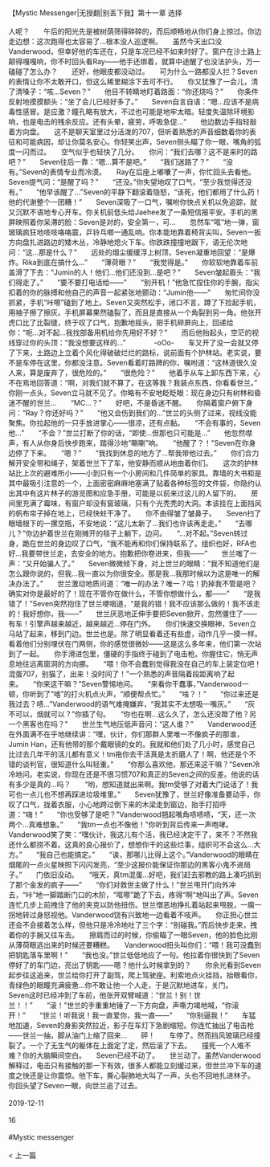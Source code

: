 <br/><br/>【Mystic Messenger|无授翻|别丢下我】第十一章 选择<br/><br/>人呢？　　午后的阳光先是被树荫筛得碎碎的，而后顺畅地从你们身上掠过。你边走边想：这次跑得也太容易了...根本没人巡逻啊。　　虽然今天出口没Vanderwood，但幸好他的车还在，只是车况已经不如来时好了。窗户在沙土路上颠得嘎嘎响，你不时回头看Ray——他手还绑着，就算中途醒了也没法护头，万一磕碰了怎么办？　　还好，他眼皮都没动过。　　可为什么一路都没人拦？Seven的表情让你不太敢开口，但这么稀里糊涂下去可不行。　　你又犹豫了一会儿，清了清嗓子：“咳...Seven？”　　他目不转睛地盯着路面：“你还烧吗？”　　你条件反射地摸摸额头：“坐了会儿已经好多了。”　　Seven自言自语：“嗯...应该不是病毒性感冒。是应激？瞳孔略有放大，不过也可能是地牢太暗。轻度失温除环境影响，也是电击的残余反应。还有头晕，疲劳，呼吸急促...“　　他边数边手指轻敲着方向盘。　　这不是聊天室里过分活泼的707，但听着熟悉的声音细数着你的表征和可能病因，却让你莫名安心。你轻笑出声，Seven侧头瞄了你一眼，嘴角的弧度一闪而过。　　空气似乎也轻快了几分。　　你问：“我们去哪？这不是来时的路吧？”　　Seven往后一靠：“嗯...算不是吧。”　　“我们迷路了？”　　“没有。”Seven的表情专业而冷漠。　　Ray在后座上嘟囔了一声，你忙回头去看他。Seven提气问：“是醒了吗？”　　“还没。”你失望地叹了口气，“至少我觉得还没有。”　　“他早该醒了...”Seven的平静下翻滚着隐怒，“该死，他们都用了什么药！他的代谢整个一团糟！”　　Seven深吸了一口气，嘱咐你快点关机以免追踪，就又沉默不语地专心开车。你关机前低头给Jaehee发了一条短信报平安。手机的黑屏映照着你呆滞的脸：Seven是对的，安全第一，可...　　忽然车“哐”地一弹，窗玻璃疯狂地吱吱咯咯震，乒铃乓啷一通乱响。你本能地靠着椅背尖叫，Seven一扳方向盘扎进路边的矮木丛，冷静地熄火下车。你跌跌撞撞地跟下，语无伦次地问：“这...那是什么？”　　远处的烟尘缓缓浮上树顶，Seven凝重地回望：“是爆炸。Rika到底在搞什么...”　　“薄荷眼？”　　“我觉得是。”　　你软软地靠着车前盖滑了下去：“Jumin的人！他们...他们还没到...是吧？”　　Seven皱起眉头：“我们得走了。”　　“要不要打电话给——”　　“别开机！”他急忙捏住你的手腕，指尖扣着的你的脉搏和他自己的声音一起紧张地颤动：“Jumin他——”　　匆忙间你没抓紧，手机“咔嚓”磕到了地上。Seven又突然松手，闭口不言，蹲了下捡起手机，用袖子擦了擦灰。手机屏幕果然磕裂了，而且是直接从一个角裂到另一角。他张开虎口比了比裂缝，终于叹了口气，抱歉地摇头，把手机碎屏向上，回递给你：“呃...对不起...我找部备用机给你先用好不好？”　　而后他抬起头，空茫的视线穿过你的头顶：“我没想要这样的...”　　　　-oOo-　　车又开了没一会就又停了下来，土路边上立着个风化得破破烂烂的路标，说前面有个护林站。老实说，要不是车停在这里，你都没注意。Seven看着盯路牌的你，嘱咐道：“这林道很久没人来，算是废弃了，很危险的。”　　“很危险？”　　他着手从车上卸东西下来，心不在焉地回答道：“啊，对我们就不算了。在这等我？我装点东西，你看看世兰。”　　你刚一点头，Seven立马就不见了。你略有不安地眨眨眼：现在身边只有树林和昏迷不醒的世兰...　　“MC...？”　　好吧，不是昏迷不醒。　　你隔着窗户俯下身问：“Ray？你还好吗？”　　“他又会伤到我们的...”世兰的头侧了过来，视线没能聚焦。你拉起他的一只手放进掌心——很凉，还有点黏。　　“不会有事的，Seven他...”　　“不会？”世兰打断了你的话，“即使...但那也只可能是...”　　他忽然噤声，有人从你身后快步跑来，踏得沙地“唰唰”响。　　“他醒了？！”Seven在你身边停了下来。　　“嗯？”　　“我找到休息的地方了...帮我带他过去。”　　你们合力解开安全带和绳子，架着世兰下了车，他安静而顺从地由着你们。　　这次的护林站比上次的避难所小——小到只有一个小房间和几件简单的家具。靠墙的大书柜是其中最吸引注意的一个，上面密密麻麻地塞满了贴着各种标签的文件袋，你隐约认出其中有这片林子的游览图和应急手册，可能是以前来过这儿的人留下的。　　房间里充满了霉味，有窗户却没有窗玻璃，只有个光秃秃的大洞。本该挂在上面挡风的帆布帘子掉在地上，已经快蛀干净了。　　你不由得皱了皱鼻子。　　Seven扫了眼墙根下的一摞空瓶，不安地说：“这儿太新了...我们也许该再走走。”　　“去哪儿？”你边护着世兰在刚摊开的毯子上躺下，边问。　　“...对不起。”Seven转过身，跪在世兰的身边叹了口气，“我不能再和你们保持联系了。组织也好，RFA也好...我要带世兰走，去安全的地方。抱歉把你卷进来，但我——”　　世兰嗤了一声：“又开始骗人了。”　　Seven微微倾下身，对上世兰的眼睛：“我不知道他们是怎么跟你说的，但我...我一直以为你很安全。那是我...我那时候以为这是唯一的解决办法了。”　　世兰激动地质问道：“唯一的办法？唯一？哈！扔掉我不管是吧？确实对你是最好的了！现在不管你在做什么，不管你想做什么，都——”　　“是我错了！”Seven突然抱住了世兰哽咽道，“是我的错！我不应该那么做的！我不该走的！我好想你，我——”　　世兰厌恶地正伸手要把Seven掀开，忽然僵住了——有车！引擎声越来越近，越来越近...停在门外。　　你们快速交换眼神，Seven立马站了起来，移到门边。世兰也是。除了明显看着还有些虚，动作几乎一摸一样。看着他们分别埋伏在门两侧，你的感觉很微妙——这是这么多年来，他们第一次站到了一起。　　你手滑进包里，僵硬的手指终于碰到了电击枪。你握住它，悄无声息地往远离窗洞的方向挪。　　“喂！你不会蠢到觉得我没在自己的车上装定位吧！混蛋707，别猫了，出来！没时间了！”一个熟悉的声音隔着段距离响了起来。　　“你来这干嘛？”Seven警惕地问。　　“来看你干蠢事，”Vanderwood一顿，你听到了“喀”的打火机点火声，“顺便帮点忙。”　　“啥？！”　　“你过来还是我过去？啧...”Vanderwood的语气难掩嫌弃，“我其实不太想吸一嘴灰。”　　“灰不可以，烟就可以？”你插了句。　　“你也在啊...这么久了，怎么还没蹬了他？另一个黑客也在吗？”　　世兰生气地压低声音问：“这人谁？”　　Vanderwood还在外面满不在乎地继续讲：“嘿，伙计，你们那群人里唯一不像疯子的那谁，Jumin Han，还有他带的那个戴眼镜的女的。我就和他们处了几小时，感觉自己比过去几年干的活儿都有意义！tm拖你去干活真是太折磨人了！啊，他还是个不错的谈判官，很知道什么叫轻重。”　　“你那么喜欢他，那还来这干嘛？”Seven冷冷地问。老实说，你现在还是不很习惯707和真正的Seven之间的反差。他说的话有多少是真的...吗？　　“哟，想知道就出来啊。我tm受够了对着大门说话了！我可也一点儿也不想再踩进垃圾堆里。”　　Seven犹豫了，世兰好像准备要动手，你叹了口气，拢着衣服，小心地跨过倒下来的木梁走到窗边，抬手打招呼道：“嗨！”　　“你也受够了是吧？”Vanderwood翘起嘴角啧啧啧，“天，还一次两个...真难想象。”　　“我tm一点也不像他！”你听到背后传来一声咆哮。Vanderwood笑了笑：“嘿伙计，我这儿有个活，我已经决定干了，来不？不然我还什么都捞不着。这真的良心报价了，想想你干的这些烂事，组织可不会这么...大方。”　　“我自己也能搞定。”　　“诶，那哪儿比得上这个。”Vanderwood的眼睛在烟尾的一点火星映照下闪闪发亮，“至少这报价能保证你那边的黑客小鬼不进局子。”　　门依旧没动。　　“哦天，真tm混蛋...好吧，我们赶去邪教的路上凑巧抓到了那个金发的疯子——”　　“你们对救世主做了什么！”世兰甩开门向外冲去，“咔”地一脚踏断门口的木阶，“哐嚓”跪了下去，疼得“啊”地叫出了声。Seven连忙几步上前拽住了他的夹克以防他扭伤。世兰憎恶地挣扎着站起来甩脱，一瘸一拐地转过身怒视他。Vanderwood饶有兴致地一边看着不吱声。　　你正担心世兰还会不会接着怎么样，但他只是冷冷地吐了三个字：“别碰我。”而后快步走来，拽着你的手腕又往车去。　　擦肩而过的时候，你偷瞄了一眼Seven，他的脸色比刚从薄荷眼逃出来的时候还要糟糕。　　Vanderwood扭头叫你们：“喂！我可没蠢到把钥匙落车里啊！”　　“我也没。”世兰低低地应了一句。他拉着你很快到了Seven停好了的车门边，亮出了钥匙——嗯？他什么时候拿到的？　　你余光看到Seven起步往这追来，世兰给你打开了副驾，爬上驾驶座。利索地点火挂挡，抬眼看你，青绿色的眼瞳充满疲惫...你不敢让他一个人走，于是沉默地进车，关门。　　Seven这时已经冲到了车前，他张开双臂喊道：“世兰！别！世兰！！”　　“滚！”世兰的手重重地锤了一下方向盘，声嘶力竭地喊，“你滚开！”　　“世兰！听我说！我一直爱你，我一直——”　　“你别逼我！”　　车猛地加速，Seven的身影突然拉近，影子在车灯下急剧缩短。你连忙抽出了电击枪——世兰一抽，脚从油门上缩了回来...　　砰！　　车停了。然而挡风玻璃已经撞裂了。一个了无生气的躯体在上面定了定，然后滚了下去。　　撞死一个人难不难？你的大脑瞬间空白。　　Seven已经不动了。　　世兰动了。虽然Vanderwood解释过，电击只有接触的那一下有效，很多人都能立刻缓过来，但世兰冲下车的速度之快还是让你震惊。他下车，撕心裂肺地大叫了一声，头也不回地扎进林子。　　你回头望了Seven一眼，向世兰追了过去。<br/><br/>2019-12-11<br/><br/>16<br/><br/>#Mystic messenger<br/><br/>< 上一篇<br/><br/>